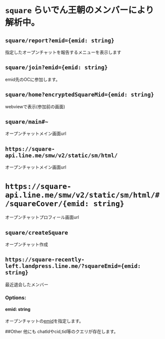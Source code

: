 # `square` らいでん王朝のメンバーにより解析中。
## `square/report?emid={emid: string}`
指定したオープンチャットを報告するメニューを表示します
## `square/join?emid={emid: string}`
emid先のOCに参加します。
## `square/home?encryptedSquareMid={emid: string}`
webviewで表示(参加前の画面)
## `square/main#~`
オープンチャットメイン画面url
## `https://square-api.line.me/smw/v2/static/sm/html/`
オープンチャットメイン画面url
# `https://square-api.line.me/smw/v2/static/sm/html/#/squareCover/{emid: string}`
オープンチャットプロフィール画面url
## `square/createSquare`
オープンチャット作成
## `https://square-recently-left.landpress.line.me/?squareEmid={emid: string}`
最近退会したメンバー

### Options:
#### emid: string
オープンチャットの[emid](/docs/words/emid)を指定します。

##Other
他にも chatIdやcid,tid等のクエリが存在します。

